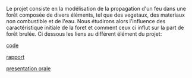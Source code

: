 Le projet consiste en la modélisation de la propagation d'un feu dans une forêt composée de divers éléments, tel que des vegetaux, des materiaux non combustible et de l'eau.
Nous étudirons alors l'influence des caractéristique initiale de la foret et comment ceux ci influt sur la part de forêt brulée.
Ci dessous les liens au différent élément du projet:

[code](https://github.com/are2019-l0-a1a2/propagation-feu-de-foret/blob/master/code_clean.ipynb "code")

[rapport](https://github.com/are2019-l0-a1a2/propagation-feu-de-foret/blob/master/rapport%20final%20ARE%20(2).pdf "rapport")

[presentation orale](https://github.com/are2019-l0-a1a2/propagation-feu-de-foret/blob/master/Projet%20ARE.pdf "presentation orale")
